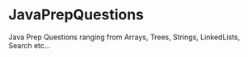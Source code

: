 # JavaPrepQuestions
Java Prep Questions ranging from Arrays, Trees, Strings, LinkedLists, Search etc...

